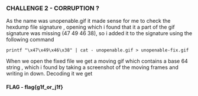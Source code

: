 ### CHALLENGE 2 - CORRUPTION ? ###
As the name was unopenable.gif it made sense for me to check the hexdump file signature , opening which i found that it a part of the gif signature was missing (47 49 46 38), so i added it to the signature using the following command 
```
printf "\x47\x49\x46\x38" | cat - unopenable.gif > unopenable-fix.gif
```
When we open the fixed file we get a moving gif which contains a base 64 string , which i found by taking a screenshot of the moving frames and writing in down. Decoding it we get
#### FLAG - flag{g1f_or_j1f} ####
  

